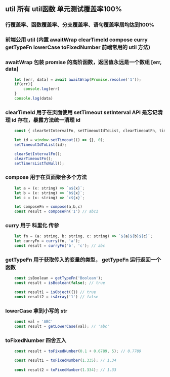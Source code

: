 ## util 所有 util函数 单元测试覆盖率100%
### 行覆盖率、函数覆盖率、分支覆盖率、语句覆盖率居均达到100% 

### 前端公用 util (内置 awaitWrap clearTimeId compose curry getTypeFn lowerCase toFixedNumber 前端常用的 util 方法)

### awaitWrap 包装 promise 的高阶函数，返回值永远是一个数组 [err, data]
```javascript
    let [err, data] = await awaitWrap(Promise.resolve('1'));
    if(err){
        console.log(err)
    }
    console.log(data)
```

### clearTimeId 用于在页面使用 setTimeout setInterval API 是忘记清理 id 存在，暴露方法统一清理 id
```javascript
    const { clearSetIntervalFn, setTimeoutIdToList, clearTimeoutFn, timersArr, setTimersListToNull } = clearTimeId();

    let id = window.setTimeout(() => {}, 0);
    setTimeoutIdToList(id);

    clearSetIntervalFn();
    clearTimeoutFn();
    setTimersListToNull();
```

### compose 用于在页面聚合多个方法
```javascript
    let a = (x: string) => `a${x}`;
    let b = (x: string) => `b${x}`;
    let c = (x: string) => `c${x}`;

    let composeFn = compose(a,b,c)
    const result = composeFn('1') // abc1
```

### curry 用于 科里化 传参
```javascript
    let fn = (a: string, b: string, c: string) => `${a}${b}${c}`;
    let curryFn = curry(fn, 'a');
    const result = curryFn('b', 'c'); // abc
```

### getTypeFn 用于获取传入的变量的类型， getTypeFn 运行返回一个函数
```javascript
    const isBoolean = getTypeFn('Boolean');
    const result = isBoolean(false); // true

    const result1 = isObject({}) // true
    const result2 = isArray('1') // false
```

### lowerCase 拿到小写的 str
```javascript
    const val = 'ABC'
    const result = getLowerCase(val); // 'abc'
```

### toFixedNumber 四舍五入
```javascript
    const result = toFixedNumber(0.1 + 0.6789, 5); // 0.7789

    const result1 = toFixedNumber(1.335); // 1.34
    
    const result2 = toFixedNumber(1.334); // 1.33
```